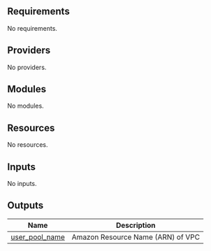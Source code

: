 <!-- BEGIN_TF_DOCS -->
## Requirements

No requirements.

## Providers

No providers.

## Modules

No modules.

## Resources

No resources.

## Inputs

No inputs.

## Outputs

| Name | Description |
|------|-------------|
| <a name="output_user_pool_name"></a> [user\_pool\_name](#output\_user\_pool\_name) | Amazon Resource Name (ARN) of VPC |
<!-- END_TF_DOCS -->